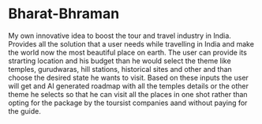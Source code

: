 # Bharat-Bhraman
My own innovative idea to boost the tour and travel industry in India. Provides all the solution that a user needs while travelling in India and make the world now the most beautiful place on earth.
The user can provide its strarting location and his budget than he would select the theme like temples, gurudwaras, hill stations, historical sites and other and than choose the desired state he wants to visit. Based on these inputs the user will get and AI generated roadmap with all the temples details or the other theme he selects so that he can visit all the places in one shot rather than opting for the package by the toursist companies aand without paying for the guide.
